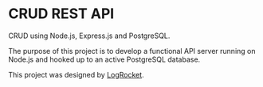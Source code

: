 # CRUD REST API

CRUD using Node.js, Express.js and PostgreSQL.

The purpose of this project is to develop a functional API server running on Node.js and hooked up to an active PostgreSQL database. 

This project was designed by [LogRocket](https://blog.logrocket.com/nodejs-expressjs-postgresql-crud-rest-api-example/).
